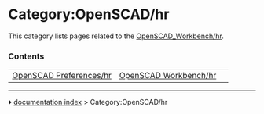 # Category:OpenSCAD/hr
This category lists pages related to the [OpenSCAD_Workbench/hr](OpenSCAD_Workbench/hr.md).

### Contents

|     |     |     |
| --- | --- | --- |
| [OpenSCAD Preferences/hr](OpenSCAD_Preferences/hr.md) | [OpenSCAD Workbench/hr](OpenSCAD_Workbench/hr.md) |



---
⏵ [documentation index](../README.md) > Category:OpenSCAD/hr

